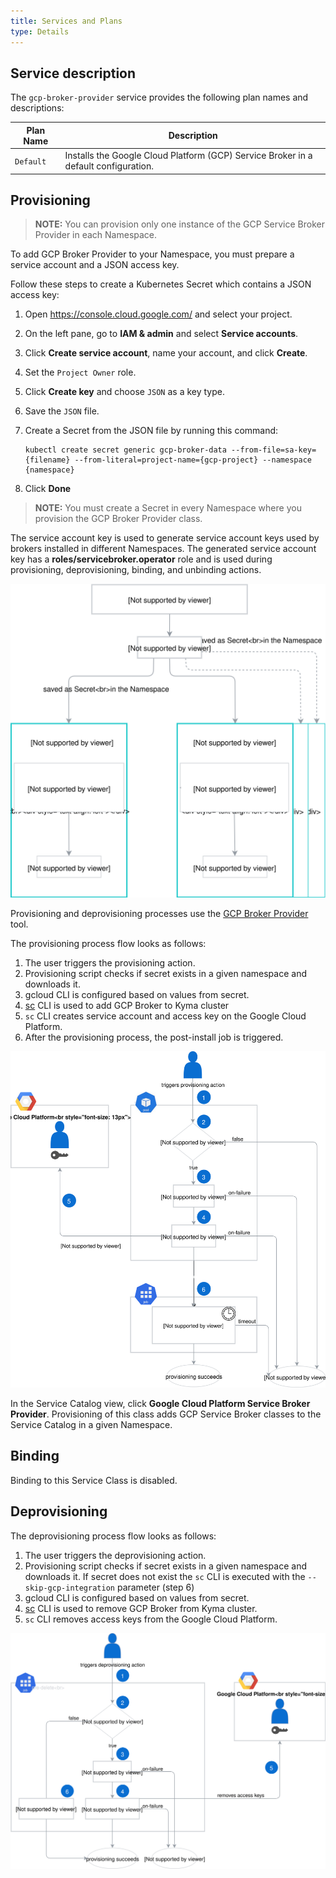 ```yaml
---
title: Services and Plans
type: Details
---
```


## Service description

The `gcp-broker-provider` service provides the following plan names and descriptions:

| Plan Name | Description |
|-----------|-------------|
| `Default` | Installs the Google Cloud Platform (GCP) Service Broker in a default configuration. |

## Provisioning

>**NOTE:** You can provision only one instance of the GCP Service Broker Provider in each Namespace.

To add GCP Broker Provider to your Namespace, you must prepare a service account and a 
JSON access key. 

Follow these steps to create a Kubernetes Secret which contains a JSON access key:
1. Open https://console.cloud.google.com/ and select your project.
2. On the left pane, go to **IAM & admin** and select **Service accounts**.
3. Click **Create service account**, name your account, and click **Create**.
4. Set the `Project Owner` role.
5. Click **Create key** and choose `JSON` as a key type.
6. Save the `JSON` file.
7. Create a Secret from the JSON file by running this command:
    ```
    kubectl create secret generic gcp-broker-data --from-file=sa-key={filename} --from-literal=project-name={gcp-project} --namespace {namespace}
    ```

8. Click **Done**

>**NOTE:** You must create a Secret in every Namespace where you provision the GCP Broker Provider class.

The service account key is used to 
generate service account keys used by brokers installed in different Namespaces.
The generated service account key has a **roles/servicebroker.operator** role and is 
used during provisioning, deprovisioning, binding, and unbinding actions.

![](assets/gcp-broker-key-management.svg)

Provisioning and deprovisioning processes use the [GCP Broker Provider](https://github.com/kyma-project/kyma/tree/master/tools/gcp-broker-provider) tool.

The provisioning process flow looks as follows:
1. The user triggers the provisioning action.
2. Provisioning script checks if secret exists in a given namespace and downloads it.
3. gcloud CLI is configured based on values from secret.
4. [sc](https://github.com/kyma-incubator/k8s-service-catalog) CLI is used to add GCP Broker to Kyma cluster 
5. `sc` CLI creates service account and access key on the Google Cloud Platform.
6. After the provisioning process, the post-install job is triggered.


![GCP Broker Provisioning](assets/gcp-broker-provisioning.svg)


In the Service Catalog view, click **Google Cloud Platform Service Broker Provider**.
Provisioning of this class adds GCP Service Broker classes to the Service Catalog in a given Namespace.

## Binding

Binding to this Service Class is disabled.

## Deprovisioning

The deprovisioning process flow looks as follows:
1. The user triggers the deprovisioning action.
2. Provisioning script checks if secret exists in a given namespace and downloads it. 
   If secret does not exist the `sc` CLI is executed with the `--skip-gcp-integration` parameter (step 6) 
3. gcloud CLI is configured based on values from secret.
4. [sc](https://github.com/kyma-incubator/k8s-service-catalog) CLI is used to remove GCP Broker from Kyma cluster.
5. `sc` CLI removes access keys from the Google Cloud Platform.

![GCP Broker Deprovisioning](assets/gcp-broker-deprovisioning.svg)



